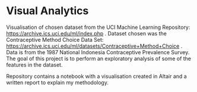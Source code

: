 # Visual Analytics
Visualisation of chosen dataset from the UCI Machine Learning Repository:
	https://archive.ics.uci.edu/ml/index.php .
Dataset chosen was the Contraceptive Method Choice Data Set:
	https://archive.ics.uci.edu/ml/datasets/Contraceptive+Method+Choice .
Data is from the 1987 National Indonesia Contraceptive Prevalence Survey.
The goal of this project is to perform an exploratory analysis of some of the features in the dataset.

Repository contains a notebook with a visualisation created in Altair and a written report to explain my methodology. 


